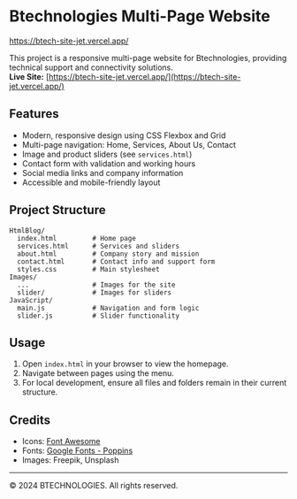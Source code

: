# Btechnologies Multi-Page Website
https://btech-site-jet.vercel.app/

This project is a responsive multi-page website for Btechnologies, providing technical support and connectivity solutions.  
**Live Site:** [https://btech-site-jet.vercel.app/](https://btech-site-jet.vercel.app/)

## Features

- Modern, responsive design using CSS Flexbox and Grid
- Multi-page navigation: Home, Services, About Us, Contact
- Image and product sliders (see `services.html`)
- Contact form with validation and working hours
- Social media links and company information
- Accessible and mobile-friendly layout

## Project Structure

```
HtmlBlog/
  index.html         # Home page
  services.html      # Services and sliders
  about.html         # Company story and mission
  contact.html       # Contact info and support form
  styles.css         # Main stylesheet
Images/
  ...                # Images for the site
  slider/            # Images for sliders
JavaScript/
  main.js            # Navigation and form logic
  slider.js          # Slider functionality
```

## Usage

1. Open `index.html` in your browser to view the homepage.
2. Navigate between pages using the menu.
3. For local development, ensure all files and folders remain in their current structure.

## Credits

- Icons: [Font Awesome](https://fontawesome.com/)
- Fonts: [Google Fonts - Poppins](https://fonts.google.com/specimen/Poppins)
- Images: Freepik, Unsplash

---
© 2024 BTECHNOLOGIES. All rights reserved.

